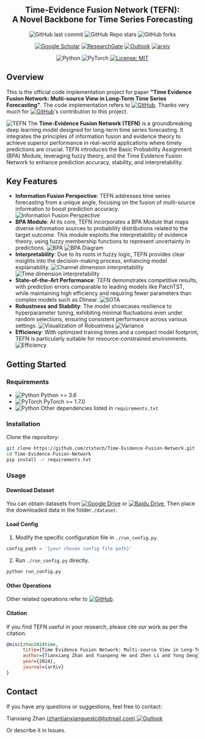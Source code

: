 <div align="center">
  <h2><b> Time-Evidence Fusion Network (TEFN):<br/> A Novel Backbone for Time Series Forecasting </b></h2>
</div>
<div align="center">

![GitHub last commit](https://img.shields.io/github/last-commit/ztxtech/Time-Evidence-Fusion-Network)
![GitHub Repo stars](https://img.shields.io/github/stars/ztxtech/Time-Evidence-Fusion-Network)
![GitHub forks](https://img.shields.io/github/forks/ztxtech/Time-Evidence-Fusion-Network)

[![Google Scholar](https://img.shields.io/badge/Tianxiang_Zhan-4285F4?logo=googlescholar&logoColor=white)](https://scholar.google.com.hk/citations?user=bRYz250AAAAJ)
[![ResearchGate](https://img.shields.io/badge/Tianxiang_Zhan-00CCBB?logo=ResearchGate&logoColor=white)](https://www.researchgate.net/profile/Tianxiang-Zhan)
[![Outlook](https://img.shields.io/badge/Tianxiang_Zhan-0078D4?logo=microsoft-outlook&logoColor=white)](mailto:zhantianxianguestc@hotmail.com)
[![arxiv](https://img.shields.io/badge/cs.LG-2405.06419-b31b1b?style=flat&logo=arxiv&logoColor=red)](https://arxiv.org/abs/2405.06419)

![Python](https://img.shields.io/badge/python-3670A0?logo=python&logoColor=ffdd54)
![PyTorch](https://img.shields.io/badge/PyTorch-%23EE4C2C.svg?logo=PyTorch&logoColor=white)
[![License: MIT](https://img.shields.io/badge/License-MIT-yellow.svg)](https://opensource.org/licenses/MIT)


</div>

## Overview
This is the official code implementation project for paper **"Time Evidence Fusion Network: Multi-source View in Long-Term Time Series Forecasting"**. The code implementation refers to [![GitHub](https://img.shields.io/badge/thuml-TimeSeriesLibrary-%23121011?logo=github&logoColor=white)](https://github.com/thuml/Time-Series-Library). Thanks very much for [![GitHub](https://img.shields.io/badge/thuml-TimeSeriesLibrary-%23121011?logo=github&logoColor=white)](https://github.com/thuml/Time-Series-Library)'s contribution to this project.

![TEFN](/fig/TEFN.png)
The **Time-Evidence Fusion Network (TEFN)** is a groundbreaking deep learning model designed for long-term time series forecasting. It integrates the principles of information fusion and evidence theory to achieve superior performance in real-world applications where timely predictions are crucial. TEFN introduces the Basic Probability Assignment (BPA) Module, leveraging fuzzy theory, and the Time Evidence Fusion Network to enhance prediction accuracy, stability, and interpretability.

## Key Features

- **Information Fusion Perspective**: TEFN addresses time series forecasting from a unique angle, focusing on the fusion of multi-source information to boost prediction accuracy.
![Information Fusion Perspective](/fig/ms.png)
- **BPA Module**: At its core, TEFN incorporates a BPA Module that maps diverse information sources to probability distributions related to the target outcome. This module exploits the interpretability of evidence theory, using fuzzy membership functions to represent uncertainty in predictions.
![BPA](/fig/bpa.png)
![BPA Diagram](./fig/inver_conv.png)
- **Interpretability**: Due to its roots in fuzzy logic, TEFN provides clear insights into the decision-making process, enhancing model explainability.
![Channel dimension interpretability](/fig/CBV.png)
![Time dimension interpretability](/fig/TBV.png)
- **State-of-the-Art Performance**: TEFN demonstrates competitive results, with prediction errors comparable to leading models like PatchTST, while maintaining high efficiency and requiring fewer parameters than complex models such as Dlinear.
![SOTA](/fig/sota.png)
- **Robustness and Stability**: The model showcases resilience to hyperparameter tuning, exhibiting minimal fluctuations even under random selections, ensuring consistent performance across various settings.
![Visualization of Robustness](/fig/vr.png)
![Variance](/fig/var.png)
- **Efficiency**: With optimized training times and a compact model footprint, TEFN is particularly suitable for resource-constrained environments.
![Efficiency](/fig/size.png)

## Getting Started

### Requirements

- ![Python](https://img.shields.io/badge/python->3.6-3670A0?logo=python&logoColor=ffdd54) Python >= 3.6
- ![PyTorch](https://img.shields.io/badge/PyTorch->1.7.0-%23EE4C2C.svg?logo=PyTorch&logoColor=white) PyTorch >= 1.7.0
- ![Python](https://img.shields.io/badge/PyPI-3670A0?logo=PyPI&logoColor=ffdd54) Other dependencies listed in `requirements.txt`

### Installation

Clone the repository:

```bash
git clone https://github.com/ztxtech/Time-Evidence-Fusion-Network.git
cd Time-Evidence-Fusion-Network
pip install -r requirements.txt
```

### Usage

#### Download Dataset

You can obtain datasets from [![Google Drive](https://img.shields.io/badge/Google%20Drive-4285F4?logo=googledrive&logoColor=white)](https://drive.google.com/drive/folders/13Cg1KYOlzM5C7K8gK8NfC-F3EYxkM3D2?usp=sharing) or [![Baidu Drive](https://img.shields.io/badge/Baidu-Pan-2932E1?logo=Baidu&logoColor=white)](https://pan.baidu.com/s/1r3KhGd0Q9PJIUZdfEYoymg?pwd=i9iy), Then place the downloaded data in the folder`./dataset`. 

#### Load Config



1. Modify the specific configuration file in `./run_config.py`.

```python
config_path = '{your chosen config file path}'
```
2. Run `./run_config.py` directly.
```bash
python run_config.py
```

#### Other Operations

Other related operations refer to [![GitHub](https://img.shields.io/badge/thuml-TimeSeriesLibrary-%23121011?logo=github&logoColor=white)](https://github.com/thuml/Time-Series-Library).


#### Citation

If you find TEFN useful in your research, please cite our work as per the citation.

```bibtex
@misc{zhan2024time,
      title={Time Evidence Fusion Network: Multi-source View in Long-Term Time Series Forecasting}, 
      author={Tianxiang Zhan and Yuanpeng He and Zhen Li and Yong Deng},
      year={2024},
      journal={arXiv}
}

```

## Contact


If you have any questions or suggestions, feel free to contact:

Tianxiang Zhan [(zhantianxianguestc@hotmail.com) ![Outlook](https://img.shields.io/badge/Tianxiang_Zhan-0078D4?logo=microsoft-outlook&logoColor=white)](mailto:zhantianxianguestc@hotmail.com)

Or describe it in Issues.
